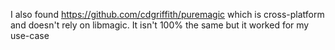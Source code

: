 I also found https://github.com/cdgriffith/puremagic which is cross-platform and doesn't rely on libmagic. It isn't 100% the same but it worked for my use-case
